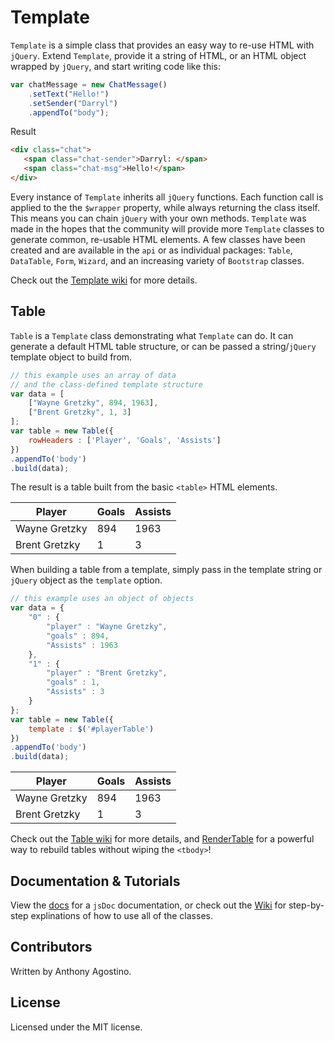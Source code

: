# Template
`Template` is a simple class that provides an easy way to re-use HTML with `jQuery`. Extend `Template`, provide it a string of HTML, or an HTML object wrapped by `jQuery`, and start writing code like this:

```js
var chatMessage = new ChatMessage()
    .setText("Hello!")
    .setSender("Darryl")
    .appendTo("body");
```
Result
```html
<div class="chat">
   <span class="chat-sender">Darryl: </span>
   <span class="chat-msg">Hello!</span>
</div>
```

Every instance of `Template` inherits all `jQuery` functions. Each function call is applied to the the `$wrapper` property, while always returning the class itself. This means you can chain `jQuery` with your own methods. `Template` was made in the hopes that the community will provide more `Template` classes to generate common, re-usable HTML elements. A few classes have been created and are available in the `api` or as individual packages: `Table`, `DataTable`, `Form`, `Wizard`, and an increasing variety of `Bootstrap` classes.

Check out the [Template wiki](https://github.com/Voliware/Template/wiki/Template) for more details.

## Table
`Table` is a `Template` class demonstrating what `Template` can do. It can generate a default HTML table structure, or can be passed a string/`jQuery` template object to build from. 

```js
// this example uses an array of data
// and the class-defined template structure
var data = [
	["Wayne Gretzky", 894, 1963],
	["Brent Gretzky", 1, 3]
];
var table = new Table({
	rowHeaders : ['Player', 'Goals', 'Assists']
})
.appendTo('body')
.build(data);
```
The result is a table built from the basic `<table>` HTML elements. 

<table class="table">
<thead>
    <tr>
        <th>Player</th>
        <th>Goals</th>
        <th>Assists</th>
    </tr>
</thead>
<tbody>
<tr>
        <td>Wayne Gretzky</td>
        <td>894</td>
        <td>1963</td>
    </tr><tr>
        <td>Brent Gretzky</td>
        <td>1</td>
        <td>3</td>
    </tr></tbody>
</table>

When building a table from a template, simply pass in the template string or `jQuery` object as the `template` option.

```js
// this example uses an object of objects
var data = {
	"0" : {
		"player" : "Wayne Gretzky",
		"goals" : 894,
		"Assists" : 1963
	},
	"1" : {
		"player" : "Brent Gretzky",
		"goals" : 1,
		"Assists" : 3
	}
};
var table = new Table({
	template : $('#playerTable')
})
.appendTo('body')
.build(data);
```
<table class="table">
<thead>
    <tr>
        <th>Player</th>
        <th>Goals</th>
        <th>Assists</th>
    </tr>
</thead>
<tbody>
<tr>
        <td>Wayne Gretzky</td>
        <td>894</td>
        <td>1963</td>
    </tr><tr>
        <td>Brent Gretzky</td>
        <td>1</td>
        <td>3</td>
    </tr></tbody>
</table>

Check out the [Table wiki](https://github.com/Voliware/Template/wiki/Table) for more details, and [RenderTable](https://github.com/Voliware/Template/wiki/RenderTable) for a powerful way to rebuild tables without wiping the `<tbody>`!

## Documentation & Tutorials

View the [docs](http://voliware.github.io/Template) for a `jsDoc` documentation, or check out the [Wiki](https://github.com/Voliware/Template/wiki) for step-by-step explinations of how to use all of the classes.

## Contributors
Written by Anthony Agostino.

## License
Licensed under the MIT license.
